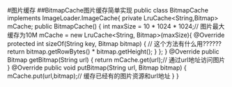 #图片缓存
##BitmapCache图片缓存简单实现
	public class BitmapCache implements ImageLoader.ImageCache{
	    private LruCache<String,Bitmap> mCache;
	    public BitmapCache() {
	        int maxSize = 10 * 1024 * 1024;// 图片最大缓存为10M
	        mCache = new LruCache<String, Bitmap>(maxSize){
	            @Override
	            protected int sizeOf(String key, Bitmap bitmap) {
	                // 这个方法有什么用??????
	                return bitmap.getRowBytes() * bitmap.getHeight();
	            }
	        };
	    }
	    @Override
	    public Bitmap getBitmap(String url) {
	        return mCache.get(url);// 通过url地址访问图片
	    }
	    @Override
	    public void putBitmap(String url, Bitmap bitmap) {
	        mCache.put(url,bitmap);// 缓存已经有的图片资源和url地址
	    }
	}
